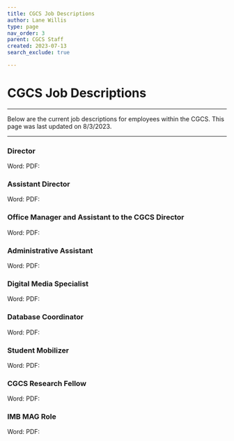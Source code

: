 ```yaml
---
title: CGCS Job Descriptions
author: Lane Willis
type: page
nav_order: 3
parent: CGCS Staff
created: 2023-07-13
search_exclude: true

---
```


# CGCS Job Descriptions

---

Below are the current job descriptions for employees within the CGCS. This page was last updated on 8/3/2023.

---

### Director

Word:
PDF: 

### Assistant Director

Word:
PDF: 

### Office Manager and Assistant to the CGCS Director

Word:
PDF: 

### Administrative Assistant

Word:
PDF: 

### Digital Media Specialist

Word:
PDF: 

### Database Coordinator

Word:
PDF: 

### Student Mobilizer

Word:
PDF: 

### CGCS Research Fellow

Word:
PDF: 

### IMB MAG Role

Word:
PDF: 